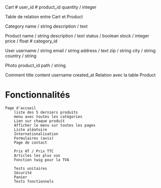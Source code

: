 Cart
    # user_id
    # product_id
    quantity / integer

Table de relation entre Cart et Product

Category
    name / string 
    description / text
    
Product
    name / string
    description / text 
    status / boolean
    stock / integer
    price / float
    # category_id
    
User
    username / string
    email / string
    address / text 
    zip / string
    city / string 
    country / string

Photo
    product_id
    path / string
    
Comment
    title 
    content
    username
    created_at
    Relation avec la table Product
    
# Fonctionnalités
    
    Page d'accueil
        liste des 5 derniers produits 
        menu avec toutes les catégories
        Lien sur chaque produit 
        Afficher le menu sur toutes les pages 
        Liste aléatoire
        Internationalisation
        Formulaires (avis)
        Page de contact 
        
        Prix HT / Prix TTC 
        Articles les plus vus
        Fonction twig pour la TVA 
        
        Tests unitaires
        Sécurité
        Panier
        Tests fonctionnels
